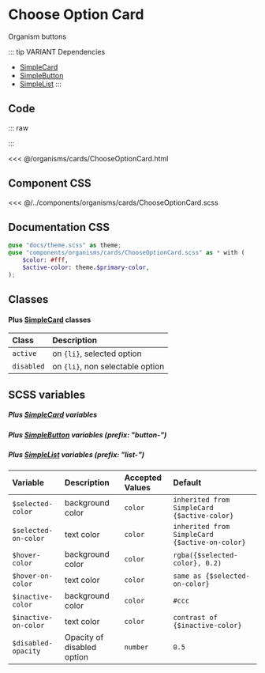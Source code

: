 # Choose Option Card
<Badge type="tip">Organism</Badge> <Badge type="info">buttons</Badge>

::: tip VARIANT Dependencies
- [SimpleCard](/molecules/cards/SimpleCard.md)
- [SimpleButton](/atoms/buttons/SimpleButton.md)
- [SimpleList](/molecules/lists/SimpleList.md)
:::

## Code

::: raw
<div class="dev-section">
    <!--@include: ../../organisms/cards/ChooseOptionCard.html -->
</div>
:::

<<< @/organisms/cards/ChooseOptionCard.html

## Component CSS

<<< @/../components/organisms/cards/ChooseOptionCard.scss

## Documentation CSS

```scss
@use "docs/theme.scss" as theme;
@use "components/organisms/cards/ChooseOptionCard.scss" as * with (
    $color: #fff,
    $active-color: theme.$primary-color,
);
```

## Classes
#### Plus [SimpleCard](/molecules/cards/SimpleCard.md) classes

| Class      | Description                      |
|:-----------|:---------------------------------|
| `active`   | on `{li}`, selected option       |
| `disabled` | on `{li}`, non selectable option |

## SCSS variables
##### Plus [SimpleCard](/molecules/cards/SimpleCard.md) variables
##### Plus [SimpleButton](/atoms/buttons/SimpleButton.md) variables (prefix: "button-")
##### Plus [SimpleList](/molecules/lists/SimpleList.md) variables (prefix: "list-")

| Variable              | Description                | Accepted Values | Default                                        |
|:----------------------|:---------------------------|:----------------|:-----------------------------------------------|
| `$selected-color`     | background color           | `color`         | `inherited from SimpleCard {$active-color}`    |
| `$selected-on-color`  | text color                 | `color`         | `inherited from SimpleCard {$active-on-color}` |
| `$hover-color`        | background color           | `color`         | `rgba({$selected-color}, 0.2)`                 |
| `$hover-on-color`     | text color                 | `color`         | `same as {$selected-on-color}`                 |
| `$inactive-color`     | background color           | `color`         | `#ccc`                                         |
| `$inactive-on-color`  | text color                 | `color`         | `contrast of {$inactive-color}`                |
| `$disabled-opacity`   | Opacity of disabled option | `number`        | `0.5`                                          |

<style lang="scss">
@use "docs/theme.scss" as theme;
@use "components/organisms/cards/ChooseOptionCard.scss" as * with (
    $color: #fff,
    $active-color: theme.$primary-color,
    $border-color: theme.$primary-color,
    $border-color--dark: theme.$primary-color,
);
</style>